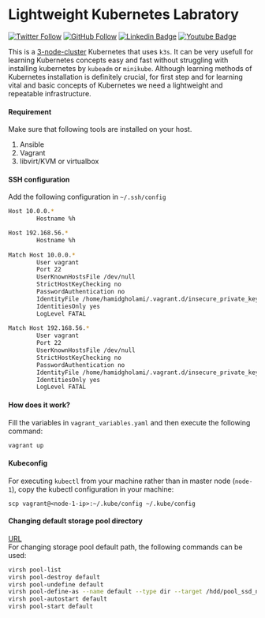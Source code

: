 # Lightweight Kubernetes Labratory

[![Twitter Follow](https://img.shields.io/twitter/follow/045_hamid?label=geekestan&style=plastic&logo=twitter&color=blue)](https://twitter.com/geekestan)
[![GitHub Follow](https://img.shields.io/github/followers/hamidgholami?label=hamidgholami&style=plastic&logo=github&color=green)](https://github.com/hamidgholami)
[![Linkedin Badge](https://img.shields.io/badge/hamid--gholami-LinkedIn-blue?logo=linkedin)](https://www.linkedin.com/in/hamid-gholami/)
[![Youtube Badge](https://img.shields.io/badge/-geekestan-red?style=plastic&&logo=youtube&message=geekestan&logoColor=white)](https://www.youtube.com/@geekestan)


This is a <ins>3-node-cluster</ins> Kubernetes that uses `k3s`. It can be very usefull for learning Kubernetes concepts easy and fast without struggling with installing kubernetes by `kubeadm` or `minikube`. Although learning methods of Kubernetes installation is definitely crucial, for first step and for learning vital and basic concepts of Kubernetes we need a lightweight and repeatable infrastructure.

#### Requirement
Make sure that following tools are installed on your host.

1. Ansible
2. Vagrant
3. libvirt/KVM or virtualbox

#### SSH configuration
Add the following configuration in `~/.ssh/config`
```bash
Host 10.0.0.*
        Hostname %h

Host 192.168.56.*                     
        Hostname %h
                                               
Match Host 10.0.0.*
        User vagrant                 
        Port 22
        UserKnownHostsFile /dev/null     
        StrictHostKeyChecking no
        PasswordAuthentication no
        IdentityFile /home/hamidgholami/.vagrant.d/insecure_private_key
        IdentitiesOnly yes                                                                     
        LogLevel FATAL          
                                               
Match Host 192.168.56.*
        User vagrant                                                                           
        Port 22                                                                                
        UserKnownHostsFile /dev/null                                                           
        StrictHostKeyChecking no
        PasswordAuthentication no                                                              
        IdentityFile /home/hamidgholami/.vagrant.d/insecure_private_key
        IdentitiesOnly yes                                                                     
        LogLevel FATAL

```
#### How does it work?
Fill the variables in `vagrant_variables.yaml` and then execute the following command:
```bash
vagrant up
```
#### Kubeconfig
For executing `kubectl` from your machine rather than in master node (`node-1`), copy the kubectl configuration in your machine:
```
scp vagrant@<node-1-ip>:~/.kube/config ~/.kube/config
```
#### Changing default storage pool directory
[URL](https://serverfault.com/questions/840519/how-to-change-the-default-storage-pool-from-libvirt)<br/>
For changing storage pool default path, the following commands can be used:
```bash
virsh pool-list
virsh pool-destroy default
virsh pool-undefine default
virsh pool-define-as --name default --type dir --target /hdd/pool_ssd_nvm
virsh pool-autostart default
virsh pool-start default
```
